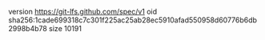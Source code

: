 version https://git-lfs.github.com/spec/v1
oid sha256:1cade699318c7c301f225ac25ab28ec5910afad550958d60776b6db2998b4b78
size 10191
